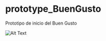 # prototype_BuenGusto
Prototipo de inicio del Buen Gusto

![Alt Text](https://i.imgur.com/cWUfcEu.gif)
